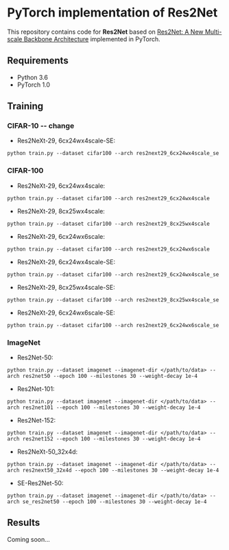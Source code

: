 # PyTorch implementation of Res2Net
This repository contains code for **Res2Net** based on [Res2Net: A New Multi-scale Backbone Architecture](https://arxiv.org/abs/1811.09030) implemented in PyTorch.

## Requirements
- Python 3.6
- PyTorch 1.0

## Training
### CIFAR-10 -- change
- Res2NeXt-29, 6cx24wx4scale-SE:
```
python train.py --dataset cifar100 --arch res2next29_6cx24wx4scale_se
```
### CIFAR-100
- Res2NeXt-29, 6cx24wx4scale:
```
python train.py --dataset cifar100 --arch res2next29_6cx24wx4scale
```
- Res2NeXt-29, 8cx25wx4scale:
```
python train.py --dataset cifar100 --arch res2next29_8cx25wx4scale
```
- Res2NeXt-29, 6cx24wx6scale:
```
python train.py --dataset cifar100 --arch res2next29_6cx24wx6scale
```
- Res2NeXt-29, 6cx24wx4scale-SE:
```
python train.py --dataset cifar100 --arch res2next29_6cx24wx4scale_se
```
- Res2NeXt-29, 8cx25wx4scale-SE:
```
python train.py --dataset cifar100 --arch res2next29_8cx25wx4scale_se
```
- Res2NeXt-29, 6cx24wx6scale-SE:
```
python train.py --dataset cifar100 --arch res2next29_6cx24wx6scale_se
```

### ImageNet
- Res2Net-50:
```
python train.py --dataset imagenet --imagenet-dir </path/to/data> --arch res2net50 --epoch 100 --milestones 30 --weight-decay 1e-4
```
- Res2Net-101:
```
python train.py --dataset imagenet --imagenet-dir </path/to/data> --arch res2net101 --epoch 100 --milestones 30 --weight-decay 1e-4
```
- Res2Net-152:
```
python train.py --dataset imagenet --imagenet-dir </path/to/data> --arch res2net152 --epoch 100 --milestones 30 --weight-decay 1e-4
```
- Res2NeXt-50_32x4d:
```
python train.py --dataset imagenet --imagenet-dir </path/to/data> --arch res2next50_32x4d --epoch 100 --milestones 30 --weight-decay 1e-4
```
- SE-Res2Net-50:
```
python train.py --dataset imagenet --imagenet-dir </path/to/data> --arch se_res2net50 --epoch 100 --milestones 30 --weight-decay 1e-4
```

## Results
Coming soon...

<!-- | Model                                           | Error rate |   Loss  | Error rate (paper) |
|:------------------------------------------------|:----------:|:-------:|:------------------:|
| WideResNet28-10 baseline                        |        3.82| 0.158   |                3.89|
| WideResNet28-10 +RICAP                          |    **2.82**| 0.141   |            **2.85**|
| WideResNet28-10 +Random Erasing                 |        3.18|**0.114**|                4.65|
| WideResNet28-10 +Mixup                          |        3.02| 0.158   |                3.02|

Learning curves of loss and accuracy.

![loss](loss.png)

![acc](acc.png) -->
